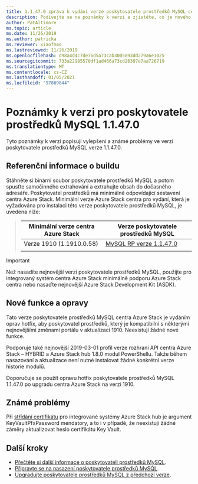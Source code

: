 ```yaml
---
title: 1.1.47.0 zpráva k vydání verze poskytovatele prostředků MySQL centra pro Azure Stack
description: Podívejte se na poznámky k verzi a zjistěte, co je nového ve 1.1.47.0 aktualizace poskytovatele prostředků MySQL centra pro Azure Stack.
author: PatAltimore
ms.topic: article
ms.date: 11/26/2019
ms.author: patricka
ms.reviewer: xiaofmao
ms.lastreviewed: 11/26/2019
ms.openlocfilehash: d98a4d4c7de76d5a73cab3005893dd279a6e1025
ms.sourcegitcommit: 733a22985570df1ad466a73cd26397e7aa726719
ms.translationtype: MT
ms.contentlocale: cs-CZ
ms.lasthandoff: 01/05/2021
ms.locfileid: "97869844"
---
```

# <a name="mysql-resource-provider-11470-release-notes"></a>Poznámky k verzi pro poskytovatele prostředků MySQL 1.1.47.0

Tyto poznámky k verzi popisují vylepšení a známé problémy ve verzi poskytovatele prostředků MySQL verze 1.1.47.0.

## <a name="build-reference"></a>Referenční informace o buildu
Stáhněte si binární soubor poskytovatele prostředků MySQL a potom spusťte samočinného extrahování a extrahujte obsah do dočasného adresáře. Poskytovatel prostředků má minimálně odpovídající sestavení centra Azure Stack. Minimální verze Azure Stack centra pro vydání, která je vyžadována pro instalaci této verze poskytovatele prostředků MySQL, je uvedena níže:

> |Minimální verze centra Azure Stack|Verze poskytovatele prostředků MySQL|
> |-----|-----|
> |Verze 1910 (1.1910.0.58)|[MySQL RP verze 1.1.47.0](https://aka.ms/azurestackmysqlrp11470)|  
> |     |     |

> [!IMPORTANT]
> Než nasadíte nejnovější verzi poskytovatele prostředků MySQL, použijte pro integrovaný systém centra Azure Stack minimálně podporu Azure Stack centra nebo nasaďte nejnovější Azure Stack Development Kit (ASDK).

## <a name="new-features-and-fixes"></a>Nové funkce a opravy

Tato verze poskytovatele prostředků MySQL centra Azure Stack je vydáním oprav hotfix, aby poskytovatel prostředků, který je kompatibilní s některými nejnovějšími změnami portálu v aktualizaci 1910. Neexistují žádné nové funkce.

Podporuje také nejnovější 2019-03-01 profil verze rozhraní API centra Azure Stack – HYBRID a Azure Stack hub 1.8.0 modul PowerShellu. Takže během nasazování a aktualizace není nutné instalovat žádné konkrétní verze historie modulů.

Doporučuje se použít opravu hotfix poskytovatele prostředků MySQL 1.1.47.0 po upgradu centra Azure Stack na verzi 1910.

## <a name="known-issues"></a>Známé problémy

Při [střídání certifikátu](azure-stack-mysql-resource-provider-maintain.md#secrets-rotation) pro integrované systémy Azure Stack hub je argument KeyVaultPfxPassword mendatory, a to i v případě, že neexistují žádné záměry aktualizovat heslo certifikátu Key Vault.

## <a name="next-steps"></a>Další kroky

- [Přečtěte si další informace o poskytovateli prostředků MySQL](azure-stack-mysql-resource-provider.md).
- [Připravte se na nasazení poskytovatele prostředků MySQL](azure-stack-mysql-resource-provider-deploy.md#prerequisites).
- [Upgradujte poskytovatele prostředků MySQL z předchozí verze](azure-stack-mysql-resource-provider-update.md).

